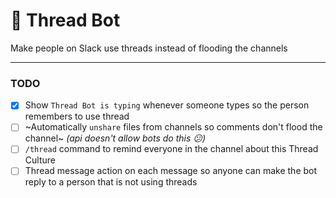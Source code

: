# 👀 Thread Bot
Make people on Slack use threads instead of flooding the channels

---

### TODO

- [x] Show `Thread Bot is typing` whenever someone types so the person remembers to use thread
- [ ] ~Automatically `unshare` files from channels so comments don't flood the channel~ _(api doesn't allow bots do this 😕)_
- [ ] `/thread` command to remind everyone in the channel about this Thread Culture
- [ ] Thread message action on each message so anyone can make the bot reply to a person that is not using threads
